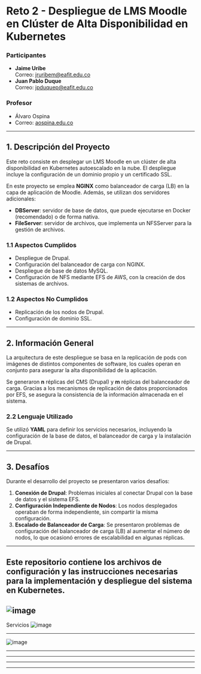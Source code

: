 # Reto 2 - Despliegue de LMS Moodle en Clúster de Alta Disponibilidad en Kubernetes

### Participantes
- **Jaime Uribe**  
  Correo: [jruribem@eafit.edu.co](mailto:jruribem@eafit.edu.co)
- **Juan Pablo Duque**  
  Correo: [jpduquep@eafit.edu.co](mailto:jpduquep@eafit.edu.co)

### Profesor
- Álvaro Ospina
- Correo: [aospina.edu.co](mailto:aospina@eafit.edu.co)

---

## 1. Descripción del Proyecto

Este reto consiste en desplegar un LMS Moodle en un clúster de alta disponibilidad en Kubernetes autoescalado en la nube. El despliegue incluye la configuración de un dominio propio y un certificado SSL.

En este proyecto se emplea **NGINX** como balanceador de carga (LB) en la capa de aplicación de Moodle. Además, se utilizan dos servidores adicionales:
- **DBServer**: servidor de base de datos, que puede ejecutarse en Docker (recomendado) o de forma nativa.
- **FileServer**: servidor de archivos, que implementa un NFSServer para la gestión de archivos.

### 1.1 Aspectos Cumplidos

- Despliegue de Drupal.
- Configuración del balanceador de carga con NGINX.
- Despliegue de base de datos MySQL.
- Configuración de NFS mediante EFS de AWS, con la creación de dos sistemas de archivos.

### 1.2 Aspectos No Cumplidos

- Replicación de los nodos de Drupal.
- Configuración de dominio SSL.

---

## 2. Información General

La arquitectura de este despliegue se basa en la replicación de pods con imágenes de distintos componentes de software, los cuales operan en conjunto para asegurar la alta disponibilidad de la aplicación.

Se generaron **n** réplicas del CMS (Drupal) y **m** réplicas del balanceador de carga. Gracias a los mecanismos de replicación de datos proporcionados por EFS, se asegura la consistencia de la información almacenada en el sistema.

### 2.2 Lenguaje Utilizado

Se utilizó **YAML** para definir los servicios necesarios, incluyendo la configuración de la base de datos, el balanceador de carga y la instalación de Drupal.

---

## 3. Desafíos

Durante el desarrollo del proyecto se presentaron varios desafíos:

1. **Conexión de Drupal**: Problemas iniciales al conectar Drupal con la base de datos y el sistema EFS.
2. **Configuración Independiente de Nodos**: Los nodos desplegados operaban de forma independiente, sin compartir la misma configuración.
3. **Escalado de Balanceador de Carga**: Se presentaron problemas de configuración del balanceador de carga (LB) al aumentar el número de nodos, lo que ocasionó errores de escalabilidad en algunas réplicas.

---

Este repositorio contiene los archivos de configuración y las instrucciones necesarias para la implementación y despliegue del sistema en Kubernetes.
---
![image](https://github.com/user-attachments/assets/a0aeab88-2dfa-4929-b739-ef2d73df245a)
---
Servicios
![image](https://github.com/user-attachments/assets/d7ed791c-4665-4f3c-ab81-9b94ad641fa2)

---
![image](https://github.com/user-attachments/assets/caf475d3-07b4-4ed3-9712-a2f4a75f68e7)


---
---
---
---


